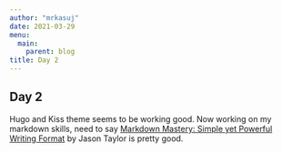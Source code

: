 ```yaml
---
author: "mrkasuj"
date: 2021-03-29
menu:
  main:
    parent: blog
title: Day 2
---
```



## Day 2

Hugo and Kiss theme seems to be working good. Now working on my markdown skills, need to say [Markdown Mastery: Simple yet Powerful Writing Format](https://www.udemy.com/course/markdown/) by Jason Taylor is pretty good.